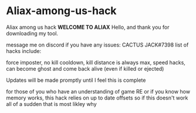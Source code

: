 # Aliax-among-us-hack
Aliax among us hack
****WELCOME TO ALIAX****
Hello, and thank you for downloading my tool. 

message me on discord if you have any issues: CACTUS JACK#7398
list of hacks include:

force imposter, no kill cooldown, kill distance is always max, speed hacks, can become ghost and come back alive (even if killed or ejected)

Updates will be made promptly until I feel this is complete

for those of you who have an understanding of game RE or if you know how memory works, this hack relies on up to date offsets so if this doesn't work all of a sudden that is most likley why

